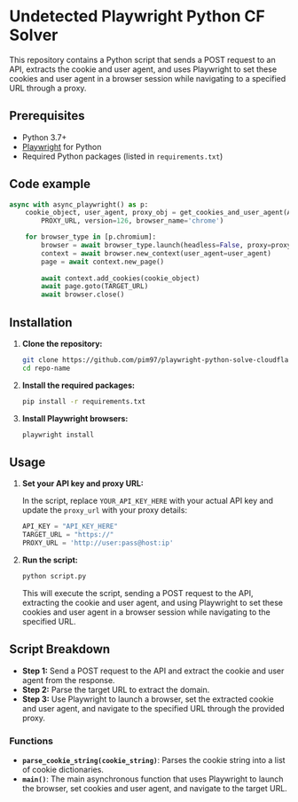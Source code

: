 # Undetected Playwright Python CF Solver

This repository contains a Python script that sends a POST request to an API, extracts the cookie and user agent, and uses Playwright to set these cookies and user agent in a browser session while navigating to a specified URL through a proxy.

## Prerequisites

- Python 3.7+
- [Playwright](https://playwright.dev/python/docs/intro) for Python
- Required Python packages (listed in `requirements.txt`)

## Code example
```python
async with async_playwright() as p:
    cookie_object, user_agent, proxy_obj = get_cookies_and_user_agent(API_KEY, TARGET_URL, 
        PROXY_URL, version=126, browser_name='chrome')

    for browser_type in [p.chromium]:
        browser = await browser_type.launch(headless=False, proxy=proxy_obj, channel='chrome')
        context = await browser.new_context(user_agent=user_agent)
        page = await context.new_page()
        
        await context.add_cookies(cookie_object)
        await page.goto(TARGET_URL)
        await browser.close()
```

## Installation

1. **Clone the repository:**

    ```bash
    git clone https://github.com/pim97/playwright-python-solve-cloudflare
    cd repo-name
    ```

2. **Install the required packages:**

    ```bash
    pip install -r requirements.txt
    ```

3. **Install Playwright browsers:**

    ```bash
    playwright install
    ```

## Usage

1. **Set your API key and proxy URL:**

    In the script, replace `YOUR_API_KEY_HERE` with your actual API key and update the `proxy_url` with your proxy details:

    ```python
    API_KEY = "API_KEY_HERE"
    TARGET_URL = "https://"
    PROXY_URL = 'http://user:pass@host:ip'
    ```

2. **Run the script:**

    ```bash
    python script.py
    ```

    This will execute the script, sending a POST request to the API, extracting the cookie and user agent, and using Playwright to set these cookies and user agent in a browser session while navigating to the specified URL.

## Script Breakdown

- **Step 1:** Send a POST request to the API and extract the cookie and user agent from the response.
- **Step 2:** Parse the target URL to extract the domain.
- **Step 3:** Use Playwright to launch a browser, set the extracted cookie and user agent, and navigate to the specified URL through the provided proxy.

### Functions

- **`parse_cookie_string(cookie_string)`**: Parses the cookie string into a list of cookie dictionaries.
- **`main()`**: The main asynchronous function that uses Playwright to launch the browser, set cookies and user agent, and navigate to the target URL.
